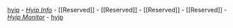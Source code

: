 [hyip](https://github.com/hyip) - [*Hyip Info*](https://github.com/hyip/info/wiki) - [[Reserved]] - [[Reserved]] - [[Reserved]] - [[Reserved]] - [*Hyip Monitor*](https://github.com/hyip/monitor/wiki) - [hyip](https://github.com/hyip)